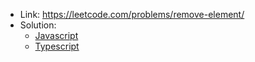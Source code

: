 - Link: https://leetcode.com/problems/remove-element/
- Solution:
  - [Javascript](index.js)
  - [Typescript](index.ts)
